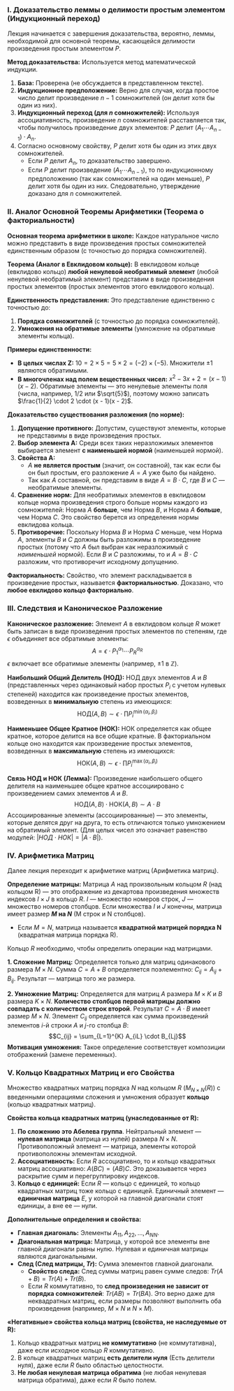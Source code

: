 ### I. Доказательство леммы о делимости простым элементом (Индукционный переход)

Лекция начинается с завершения доказательства, вероятно, леммы, необходимой для основной теоремы, касающейся делимости произведения простым элементом $P$.

**Метод доказательства:** Используется метод математической индукции.

1. **База:** Проверена (не обсуждается в представленном тексте).
2. **Индукционное предположение:** Верно для случая, когда простое число делит произведение $n-1$ сомножителей (он делит хотя бы один из них).
3. **Индукционный переход (для $n$ сомножителей):** Используя ассоциативность, произведение $n$ сомножителей расставляется так, чтобы получилось произведение двух элементов: $P$ делит $(A_1 \cdots A_{n-1}) \cdot A_n$.
4. Согласно основному свойству, $P$ делит хотя бы один из этих двух сомножителей.
    - Если $P$ делит $A_n$, то доказательство завершено.
    - Если $P$ делит произведение $(A_1 \cdots A_{n-1})$, то по индукционному предположению (так как сомножителей на один меньше), $P$ делит хотя бы один из них. Следовательно, утверждение доказано для $n$ сомножителей.

### II. Аналог Основной Теоремы Арифметики (Теорема о факториальности)

**Основная теорема арифметики в школе:** Каждое натуральное число можно представить в виде произведения простых сомножителей единственным образом (с точностью до порядка сомножителей).

**Теорема (Аналог в Евклидовом кольце):** В евклидовом кольце (евклидово кольцо) **любой ненулевой необратимый элемент** (любой ненулевой необратимый элемент) представим в виде произведения простых элементов (простых элементов этого евклидового кольца).

**Единственность представления:** Это представление единственно с точностью до:

1. **Порядка сомножителей** (с точностью до порядка сомножителей).
2. **Умножения на обратимые элементы** (умножение на обратимые элементы кольца).

**Примеры единственности:**

- **В целых числах Z:** $10 = 2 \times 5 = 5 \times 2 = (-2) \times (-5)$. Множители $\pm 1$ являются обратимыми.
- **В многочленах над полем вещественных чисел:** $x^2 - 3x + 2 = (x - 1)(x - 2)$. Обратимые элементы — это ненулевые элементы поля (числа, например, $1/2$ или $\sqrt{5}$), поэтому можно записать $\frac{1}{2} \cdot 2 \cdot (x - 1)(x - 2)$.

**Доказательство существования разложения (по норме):**

1. **Допущение противного:** Допустим, существуют элементы, которые не представимы в виде произведения простых.
2. **Выбор элемента A:** Среди всех таких неразложимых элементов выбирается элемент **с наименьшей нормой** (наименьшей нормой).
3. **Свойства A:**
    - $A$ **не является простым** (значит, он составной), так как если бы он был простым, его разложение $A=A$ уже было бы найдено.
    - Так как $A$ составной, он представим в виде $A = B \cdot C$, где $B$ и $C$ — необратимые элементы.
4. **Сравнение норм:** Для необратимых элементов в евклидовом кольце норма произведения строго больше нормы каждого из сомножителей: Норма $A$ **больше**, чем Норма $B$, и Норма $A$ **больше**, чем Норма $C$. Это свойство берется из определения нормы евклидова кольца.
5. **Противоречие:** Поскольку Норма $B$ и Норма $C$ меньше, чем Норма $A$, элементы $B$ и $C$ должны быть разложимы в произведение простых (потому что $A$ был выбран как неразложимый с _наименьшей_ нормой). Если $B$ и $C$ разложимы, то и $A = B \cdot C$ разложим, что противоречит исходному допущению.

**Факториальность:** Свойство, что элемент раскладывается в произведение простых, называется **факториальностью**. Доказано, что **любое евклидово кольцо факториально**.

### III. Следствия и Каноническое Разложение

**Каноническое разложение:** Элемент $A$ в евклидовом кольце $R$ может быть записан в виде произведения простых элементов по степеням, где $\epsilon$ объединяет все обратимые элементы: $$A = \epsilon \cdot P_1^{\alpha_1} \cdots P_R^{\alpha_R}$$ $\epsilon$ включает все обратимые элементы (например, $\pm 1$ в $\mathbb{Z}$).

**Наибольший Общий Делитель (НОД):** НОД двух элементов $A$ и $B$ (представленных через одинаковый набор простых $P_i$ с учетом нулевых степеней) находится как произведение простых элементов, возведенных в **минимальную** степень из имеющихся: $$\mathrm{НОД}(A, B) \sim \epsilon \cdot \prod P_i^{\min(\alpha_i, \beta_i)}$$

**Наименьшее Общее Кратное (НОК):** НОК определяется как общее кратное, которое делится на все общие кратные. В факториальном кольце оно находится как произведение простых элементов, возведенных в **максимальную** степень из имеющихся: $$\mathrm{НОК}(A, B) \sim \epsilon \cdot \prod P_i^{\max(\alpha_i, \beta_i)}$$

**Связь НОД и НОК (Лемма):** Произведение наибольшего общего делителя на наименьшее общее кратное ассоциировано с произведением самих элементов $A$ и $B$. $$\mathrm{НОД}(A, B) \cdot \mathrm{НОК}(A, B) \sim A \cdot B$$ Ассоциированные элементы (ассоциированные) — это элементы, которые делятся друг на друга, то есть отличаются только умножением на обратимый элемент. (Для целых чисел это означает равенство модулей: $|НОД \cdot НОК| = |A \cdot B|$).

### IV. Арифметика Матриц

Далее лекция переходит к арифметике матриц (Арифметика матриц).

**Определение матрицы:** Матрица $A$ над произвольным кольцом $R$ (над кольцом R) — это отображение из декартова произведения множеств индексов $I \times J$ в кольцо $R$. $I$ — множество номеров строк, $J$ — множество номеров столбцов. Если множества $I$ и $J$ конечны, матрица имеет размер **$M$ на $N$** (M строк и N столбцов).

- Если $M=N$, матрица называется **квадратной матрицей порядка N** (квадратная матрица порядка R).

Кольцо $R$ необходимо, чтобы определить операции над матрицами.

**1. Сложение Матриц:** Определяется только для матриц одинакового размера $M \times N$. Сумма $C = A + B$ определяется поэлементно: $C_{ij} = A_{ij} + B_{ij}$. Результат — матрица того же размера.

**2. Умножение Матриц:** Определяется для матриц $A$ размера $M \times K$ и $B$ размера $K \times N$. **Количество столбцов первой матрицы должно совпадать с количеством строк второй**. Результат $C = A \cdot B$ имеет размер $M \times N$. Элемент $C_{ij}$ определяется как сумма произведений элементов $i$-й строки $A$ и $j$-го столбца $B$: $$C_{ij} = \sum_{L=1}^{K} A_{iL} \cdot B_{Lj}$$ **Мотивация умножения:** Такое определение соответствует композиции отображений (замене переменных).

### V. Кольцо Квадратных Матриц и его Свойства

Множество квадратных матриц порядка $N$ над кольцом $R$ ($M_{N \times N}(R)$) с введенными операциями сложения и умножения образует **кольцо** (кольцо квадратных матриц).

**Свойства кольца квадратных матриц (унаследованные от R):**

1. **По сложению это Абелева группа**. Нейтральный элемент — **нулевая матрица** (матрица из нулей) размера $N \times N$. Противоположный элемент — матрица, элементы которой противоположны элементам исходной.
2. **Ассоциативность:** Если $R$ ассоциативно, то и кольцо квадратных матриц ассоциативно: $A(BC) = (AB)C$. Это доказывается через раскрытие сумм и перегруппировку индексов.
3. **Кольцо с единицей:** Если $R$ — кольцо с единицей, то кольцо квадратных матриц тоже кольцо с единицей. Единичный элемент — **единичная матрица** $E$, у которой на главной диагонали стоят единицы, а вне ее — нули.

**Дополнительные определения и свойства:**

- **Главная диагональ:** Элементы $A_{11}, A_{22}, \dots, A_{NN}$.
- **Диагональная матрица:** Матрица, у которой все элементы вне главной диагонали равны нулю. Нулевая и единичная матрицы являются диагональными.
- **След (След матрицы, $Tr$):** Сумма элементов главной диагонали.
    - **Свойство следа:** След суммы матриц равен сумме следов: $Tr(A+B) = Tr(A) + Tr(B)$.
    - Если $R$ коммутативно, то **след произведения не зависит от порядка сомножителей**: $Tr(AB) = Tr(BA)$. Это верно даже для неквадратных матриц, если размеры позволяют выполнить оба произведения (например, $M \times N$ и $N \times M$).

**«Негативные» свойства кольца матриц (свойства, не наследуемые от R):**

1. Кольцо квадратных матриц **не коммутативно** (не коммутативна), даже если исходное кольцо $R$ коммутативно.
2. В кольце квадратных матриц **есть делители нуля** (Есть делители нуля), даже если $R$ было областью целостности.
3. **Не любая ненулевая матрица обратима** (не любая ненулевая матрица обратима), даже если $R$ было полем.